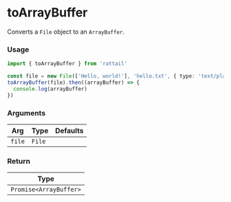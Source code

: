 # toArrayBuffer

Converts a `File` object to an `ArrayBuffer`.

### Usage

```ts
import { toArrayBuffer } from 'rattail'

const file = new File(['Hello, world!'], 'hello.txt', { type: 'text/plain' })
toArrayBuffer(file).then((arrayBuffer) => {
  console.log(arrayBuffer)
})
```

### Arguments

| Arg    | Type   | Defaults |
| ------ | ------ | -------- |
| `file` | `File` |          |

### Return

| Type                   |
| ---------------------- |
| `Promise<ArrayBuffer>` |
